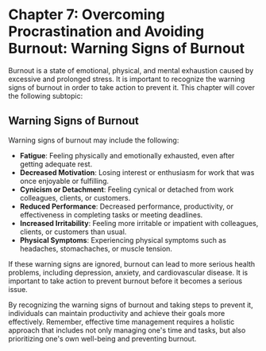 Chapter 7: Overcoming Procrastination and Avoiding Burnout: Warning Signs of Burnout
====================================================================================

Burnout is a state of emotional, physical, and mental exhaustion caused by excessive and prolonged stress. It is important to recognize the warning signs of burnout in order to take action to prevent it. This chapter will cover the following subtopic:

Warning Signs of Burnout
------------------------

Warning signs of burnout may include the following:

* **Fatigue**: Feeling physically and emotionally exhausted, even after getting adequate rest.
* **Decreased Motivation**: Losing interest or enthusiasm for work that was once enjoyable or fulfilling.
* **Cynicism or Detachment**: Feeling cynical or detached from work colleagues, clients, or customers.
* **Reduced Performance**: Decreased performance, productivity, or effectiveness in completing tasks or meeting deadlines.
* **Increased Irritability**: Feeling more irritable or impatient with colleagues, clients, or customers than usual.
* **Physical Symptoms**: Experiencing physical symptoms such as headaches, stomachaches, or muscle tension.

If these warning signs are ignored, burnout can lead to more serious health problems, including depression, anxiety, and cardiovascular disease. It is important to take action to prevent burnout before it becomes a serious issue.

By recognizing the warning signs of burnout and taking steps to prevent it, individuals can maintain productivity and achieve their goals more effectively. Remember, effective time management requires a holistic approach that includes not only managing one's time and tasks, but also prioritizing one's own well-being and preventing burnout.
